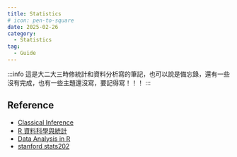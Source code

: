 ```yaml
---
title: Statistics
# icon: pen-to-square
date: 2025-02-26
category:
  - Statistics
tag:
  - Guide
---
```


:::info
這是大二大三時修統計和資料分析寫的筆記，也可以說是備忘錄，還有一些沒有完成，也有一些主題還沒寫，要記得寫！！！
:::
<!-- more -->


<Catalog />



## Reference
- [Classical Inference](https://bookdown.org/jkang37/stat205b-notes/)
- [R 資料科學與統計](https://bookdown.org/jefflinmd38/r4biost/)
- [Data Analysis in R](https://bookdown.org/steve_midway/DAR/)
- [stanford stats202](https://web.stanford.edu/class/stats202/intro.html)

